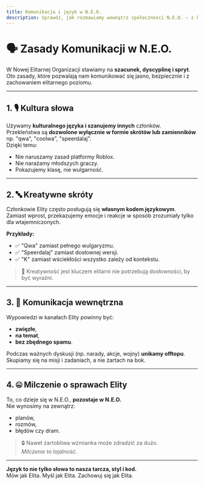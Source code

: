 ```yaml
---
title: Komunikacja i język w N.E.O.
description: Sprawdź, jak rozmawiamy wewnątrz społeczności N.E.O. – z kulturą i lojalnością.
---
```


# 🗣️ Zasady Komunikacji w N.E.O.

W Nowej Elitarnej Organizacji stawiamy na **szacunek, dyscyplinę i spryt**.  
Oto zasady, które pozwalają nam komunikować się jasno, bezpiecznie i z zachowaniem elitarnego poziomu.

---

## 1. 🎙️ Kultura słowa  
Używamy **kulturalnego języka i szanujemy innych** członków.  
Przekleństwa są **dozwolone wyłącznie w formie skrótów lub zamienników** np. "qwa", "coolwa", "speerdalaj".  
Dzięki temu:

- Nie naruszamy zasad platformy Roblox.
- Nie narażamy młodszych graczy.
- Pokazujemy klasę, nie wulgarność.

---

## 2. 🔤 Kreatywne skróty  
Członkowie Elity często posługują się **własnym kodem językowym**.  
Zamiast wprost, przekazujemy emocje i reakcje w sposób zrozumiały tylko dla wtajemniczonych.

**Przykłady:**

- ✅ "Qwa" zamiast pełnego wulgaryzmu.
- ✅ "Speerdalaj" zamiast dosłownej wersji.
- ✅ "K" zamiast wściekłości wszystko zależy od kontekstu.

> 🧠 Kreatywność jest kluczem elitarni nie potrzebują dosłowności, by być wyraźni.

---

## 3. 📢 Komunikacja wewnętrzna  
Wypowiedzi w kanałach Elity powinny być:

- **zwięzłe**,
- **na temat**,
- **bez zbędnego spamu**.

Podczas ważnych dyskusji (np. narady, akcje, wojny) **unikamy offtopu**.  
Skupiamy się na misji i zadaniach, a nie żartach na bok.

---

## 4. 🤐 Milczenie o sprawach Elity  
To, co dzieje się w N.E.O., **pozostaje w N.E.O.**  
Nie wynosimy na zewnątrz:

- planów,
- rozmów,
- błędów czy dram.

> 🔒 Nawet żartobliwa wzmianka może zdradzić za dużo.  
> *Milczenie to lojalność.*

---

**Język to nie tylko słowa to nasza tarcza, styl i kod.**  
Mów jak Elita. Myśl jak Elita. Zachowuj się jak Elita.
